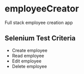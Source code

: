 # employeeCreator
Full stack employee creation app


## Selenium Test Criteria
- Create employee
- Read employee
- Edit employee
- Delete employee
